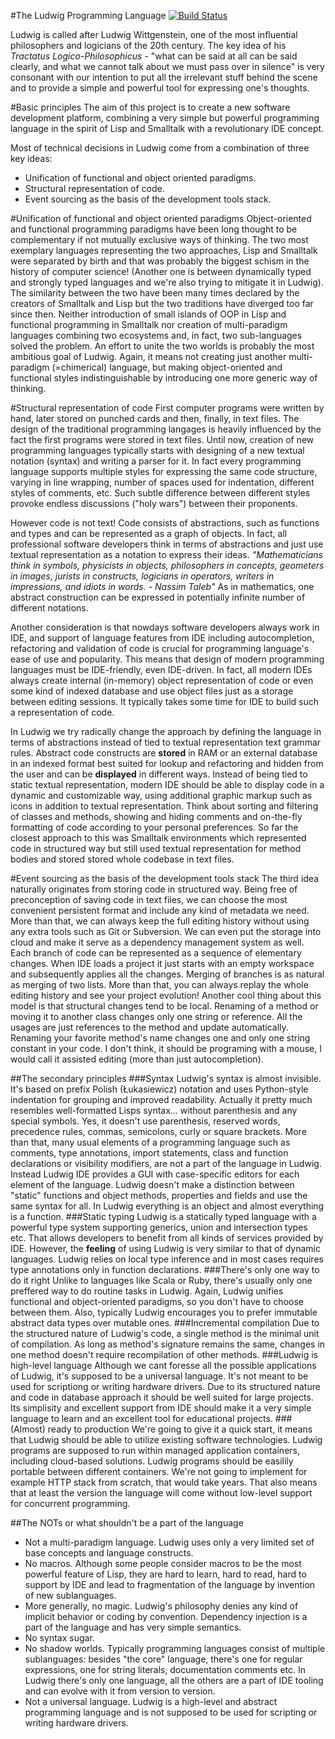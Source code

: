 #The Ludwig Programming Language
[![Build Status](https://api.travis-ci.org/strangepleasures/foo.svg?branch=master)](https://travis-ci.org/strangepleasures/foo/branches)

Ludwig is called after Ludwig Wittgenstein, one of the most influential philosophers and logicians of the 20th century.
The key idea of his _Tractatus Logico-Philosophicus_ - "what can be said at all can be said clearly, and what we cannot talk about we must pass over in silence" is very consonant with our intention to put all the irrelevant stuff behind the scene and to provide a simple and powerful tool for expressing one's thoughts.

#Basic principles
The aim of this project is to create a new software development platform, combining a very simple but powerful programming language in the spirit of Lisp and Smalltalk with a revolutionary IDE concept. 

Most of technical decisions in Ludwig come from a combination of three key ideas:
- Unification of functional and object oriented paradigms.
- Structural representation of code.
- Event sourcing as the basis of the development tools stack.

#Unification of functional and object oriented paradigms
Object-oriented and functional programming paradigms have been long thought to be complementary if not mutually exclusive ways of thinking.
The two most exemplary languages representing the two approaches, Lisp and Smalltalk were separated by birth and that was probably the biggest schism in the history of computer science! (Another one is between dynamically typed and strongly typed languages and we're also trying to mitigate it in Ludwig).
The similarity between the two have been many times declared by the creators of Smalltalk and Lisp but the two traditions have diverged too far since then.
Neither introduction of small islands of OOP in Lisp and functional programming in Smalltalk nor creation of multi-paradigm languages combining two ecosystems and, in fact, two sub-languages solved the problem. 
An effort to unite the two worlds is probably the most ambitious goal of Ludwig.
Again, it means not creating just another multi-paradigm (=chimerical) language, but making object-oriented and functional styles indistinguishable by introducing one more generic way of thinking.

#Structural representation of code
First computer programs were written by hand, later stored on punched cards and then, finally, in text files. The design of the traditional programming langages is heavily influenced by the fact the first programs were stored in text files. 
Until now, creation of new programming languages typically starts with designing of a new textual notation (syntax) and writing a parser for it.
In fact every programming language supports multiple styles for expressing the same code structure, varying in line wrapping, number of spaces used for indentation, different styles of comments, etc.
Such subtle difference between different styles provoke endless discussions ("holy wars") between their proponents.

However code is not text!
Code consists of abstractions, such as functions and types and can be represented as a graph of objects. In fact, all professional software developers think in terms of abstractions and just use textual representation as a notation to express their ideas. _"Mathematicians think in symbols, physicists in objects, philosophers in concepts, geometers in images, jurists in constructs, logicians in operators, writers in impressions, and idiots in words. - Nassim Taleb"_
As in mathematics, one abstract construction can be expressed in potentially infinite number of different notations.

Another consideration is that nowdays software developers always work in IDE, and support of language features from IDE including autocompletion, refactoring and validation of code is crucial for programming language's ease of use and popularity. 
This means that design of modern programming languages must be IDE-friendly, even IDE-driven.
In fact, all modern IDEs always create internal (in-memory) object representation of code or even some kind of indexed database and use object files just as a storage between editing sessions.
It typically takes some time for IDE to build such a representation of code.

In Ludwig we try radically change the approach by defining the language in terms of abstractions instead of tied to textual representation text grammar rules.
Abstract code constructs are **stored** in RAM or an external database in an indexed format best suited for lookup and refactoring and hidden from the user and can be **displayed** in different ways.
Instead of being tied to static textual representation, modern IDE should be able to display code in a dynamic and customizable way, using additional graphic markup such as icons in addition to textual representation.
Think about sorting and filtering of classes and methods, showing and hiding comments and on-the-fly formatting of code according to your personal preferences.
So far the closest approach to this was Smalltalk environments which represented code in structured way but still used textual representation for method bodies and stored stored whole codebase in text files. 

#Event sourcing as the basis of the development tools stack
The third idea naturally originates from storing code in structured way. Being free of preconception of saving code in text files, we can choose the most convenient persistent format and include any kind of metadata we need.
More than that, we can always keep the full editing history without using any extra tools such as Git or Subversion. We can even put the storage into cloud and make it serve as a dependency management system as well.
Each branch of code can be represented as a sequence of elementary changes. When IDE loads a project it just starts with an empty workspace and subsequently applies all the changes. Merging of branches is as natural as merging of two lists. More than that, you can always replay the whole editing history and see your project evolution!
Another cool thing about this model is that structural changes tend to be local. Renaming of a method or moving it to another class changes only one string or reference. All the usages are just references to the method and update automatically. Renaming your favorite method's name changes one and only one string constant in your code. I don't think, it should be programing with a mouse, I would call it assisted editing (more than just autocompletion).

##The secondary principles
###Syntax
Ludwig's syntax is almost invisible. It's based on prefix Polish (Łukasiewicz) notation and uses Python-style indentation for grouping and improved readability.
Actually it pretty much resembles well-formatted Lisps syntax... without parenthesis and any special symbols.
Yes, it doesn't use parenthesis, reserved words, precedence rules, commas, semicolons, curly or square brackets.
More than that, many usual elements of a programming language such as comments, type annotations, import statements, class and function declarations or visibility modifiers, are not a part of the language in Ludwig.
Instead Ludwig IDE provides a GUI with case-specific editors for each element of the language.
Ludwig doesn't make a distinction between "static" functions and object methods, properties and fields and use the same syntax for all. In Ludwig everything is an object and almost everything is a function.
###Static typing
Ludwig is a statically typed language with a powerful type system supporting generics, union and intersection types etc. That allows developers to benefit from all kinds of services provided by IDE.
However, the **feeling** of using Ludwig is very similar to that of dynamic languages. Ludwig relies on local type inference and in most cases requires type annotations only in function declarations.
###There's only one way to do it right
Unlike to languages like Scala or Ruby, there's usually only one preffered way to do routine tasks in Ludwig. Again, Ludwig unifies functional and object-oriented paradigms, so you don't have to choose between them. Also, typically Ludwig encourages you to prefer immutable abstract data types over mutable ones.
###Incremental compilation
Due to the structured nature of Ludwig's code, a single method is the minimal unit of compilation. As long as method's signature remains the same, changes in one method doesn't require recompilation of other methods.
###Ludwig is high-level language
Although we cant foresse all the possible applications of Ludwig, it's supposed to be a universal language. It's not meant to be used for scriptiong or writing hardware drivers.
Due to its structured nature and code in database approach it should be well suited for large projects. Its simplisity and excellent support from IDE should make it a very simple language to learn and an excellent tool for educational projects.
###(Almost) ready to production
We're going to give it a quick start, it means that Ludwig should be able to utilize existing software technologies. Ludwig programs are supposed to run within managed application containers, including cloud-based solutions.
Ludwig programs should be easilily portable between different containers. We're not going to implement for example HTTP stack from scratch, that would take years. That also means that at least the version the language will come without low-level support for concurrent programming.
 

##The NOTs or what shouldn't be a part of the language
- Not a multi-paradigm language. Ludwig uses only a very limited set of base concepts and language constructs.
- No macros. Although some people consider macros to be the most powerful feature of Lisp, they are hard to learn, hard to read, hard to support by IDE and lead to fragmentation of the language by invention of new sublanguages.
- More generally, no magic. Ludwig's philosophy denies any kind of implicit behavior or coding by convention. Dependency injection is a part of the language and has very simple semantics. 
- No syntax sugar.
- No shadow worlds. Typically programming languages consist of multiple sublanguages: besides "the core" language, there's one for regular expressions, one for string literals, documentation comments etc. In Ludwig there's only one language, all the others are a part of IDE tooling and can evolve with it from version to version.
- Not a universal language. Ludwig is a high-level and abstract programming language and is not supposed to be used for scripting or writing hardware drivers.   
